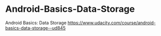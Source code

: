 # Android-Basics-Data-Storage
Android Basics: Data Storage
https://www.udacity.com/course/android-basics-data-storage--ud845
